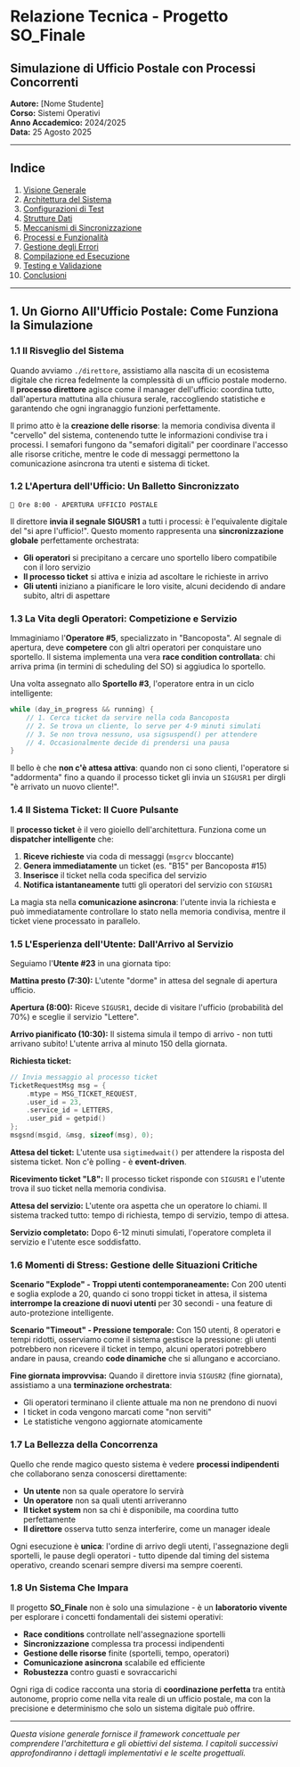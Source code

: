 # Relazione Tecnica - Progetto SO_Finale
## Simulazione di Ufficio Postale con Processi Concorrenti

**Autore:** [Nome Studente]  
**Corso:** Sistemi Operativi  
**Anno Accademico:** 2024/2025  
**Data:** 25 Agosto 2025

---

## Indice

1. [Visione Generale](#1-visione-generale)
2. [Architettura del Sistema](#2-architettura-del-sistema)
3. [Configurazioni di Test](#3-configurazioni-di-test)
4. [Strutture Dati](#4-strutture-dati)
5. [Meccanismi di Sincronizzazione](#5-meccanismi-di-sincronizzazione)
6. [Processi e Funzionalità](#6-processi-e-funzionalità)
7. [Gestione degli Errori](#7-gestione-degli-errori)
8. [Compilazione ed Esecuzione](#8-compilazione-ed-esecuzione)
9. [Testing e Validazione](#9-testing-e-validazione)
10. [Conclusioni](#10-conclusioni)

---

## 1. Un Giorno All'Ufficio Postale: Come Funziona la Simulazione

### 1.1 Il Risveglio del Sistema

Quando avviamo `./direttore`, assistiamo alla nascita di un ecosistema digitale che ricrea fedelmente la complessità di un ufficio postale moderno. Il **processo direttore** agisce come il manager dell'ufficio: coordina tutto, dall'apertura mattutina alla chiusura serale, raccogliendo statistiche e garantendo che ogni ingranaggio funzioni perfettamente.

Il primo atto è la **creazione delle risorse**: la memoria condivisa diventa il "cervello" del sistema, contenendo tutte le informazioni condivise tra i processi. I semafori fungono da "semafori digitali" per coordinare l'accesso alle risorse critiche, mentre le code di messaggi permettono la comunicazione asincrona tra utenti e sistema di ticket.

### 1.2 L'Apertura dell'Ufficio: Un Balletto Sincronizzato

```
🏢 Ore 8:00 - APERTURA UFFICIO POSTALE
```

Il direttore **invia il segnale SIGUSR1** a tutti i processi: è l'equivalente digitale del "si apre l'ufficio!". Questo momento rappresenta una **sincronizzazione globale** perfettamente orchestrata:

- **Gli operatori** si precipitano a cercare uno sportello libero compatibile con il loro servizio
- **Il processo ticket** si attiva e inizia ad ascoltare le richieste in arrivo
- **Gli utenti** iniziano a pianificare le loro visite, alcuni decidendo di andare subito, altri di aspettare

### 1.3 La Vita degli Operatori: Competizione e Servizio

Immaginiamo l'**Operatore #5**, specializzato in "Bancoposta". Al segnale di apertura, deve **competere** con gli altri operatori per conquistare uno sportello. Il sistema implementa una vera **race condition controllata**: chi arriva prima (in termini di scheduling del SO) si aggiudica lo sportello.

Una volta assegnato allo **Sportello #3**, l'operatore entra in un ciclo intelligente:

```c
while (day_in_progress && running) {
    // 1. Cerca ticket da servire nella coda Bancoposta
    // 2. Se trova un cliente, lo serve per 4-9 minuti simulati
    // 3. Se non trova nessuno, usa sigsuspend() per attendere
    // 4. Occasionalmente decide di prendersi una pausa
}
```

Il bello è che **non c'è attesa attiva**: quando non ci sono clienti, l'operatore si "addormenta" fino a quando il processo ticket gli invia un `SIGUSR1` per dirgli "è arrivato un nuovo cliente!".

### 1.4 Il Sistema Ticket: Il Cuore Pulsante

Il **processo ticket** è il vero gioiello dell'architettura. Funziona come un **dispatcher intelligente** che:

1. **Riceve richieste** via coda di messaggi (`msgrcv` bloccante)
2. **Genera immediatamente** un ticket (es. "B15" per Bancoposta #15)
3. **Inserisce** il ticket nella coda specifica del servizio
4. **Notifica istantaneamente** tutti gli operatori del servizio con `SIGUSR1`

La magia sta nella **comunicazione asincrona**: l'utente invia la richiesta e può immediatamente controllare lo stato nella memoria condivisa, mentre il ticket viene processato in parallelo.

### 1.5 L'Esperienza dell'Utente: Dall'Arrivo al Servizio

Seguiamo l'**Utente #23** in una giornata tipo:

**Mattina presto (7:30):**
L'utente "dorme" in attesa del segnale di apertura ufficio.

**Apertura (8:00):**
Riceve `SIGUSR1`, decide di visitare l'ufficio (probabilità del 70%) e sceglie il servizio "Lettere".

**Arrivo pianificato (10:30):**
Il sistema simula il tempo di arrivo - non tutti arrivano subito! L'utente arriva al minuto 150 della giornata.

**Richiesta ticket:**
```c
// Invia messaggio al processo ticket
TicketRequestMsg msg = {
    .mtype = MSG_TICKET_REQUEST,
    .user_id = 23,
    .service_id = LETTERS,
    .user_pid = getpid()
};
msgsnd(msgid, &msg, sizeof(msg), 0);
```

**Attesa del ticket:**
L'utente usa `sigtimedwait()` per attendere la risposta del sistema ticket. Non c'è polling - è **event-driven**.

**Ricevimento ticket "L8":**
Il processo ticket risponde con `SIGUSR1` e l'utente trova il suo ticket nella memoria condivisa.

**Attesa del servizio:**
L'utente ora aspetta che un operatore lo chiami. Il sistema tracked tutto: tempo di richiesta, tempo di servizio, tempo di attesa.

**Servizio completato:**
Dopo 6-12 minuti simulati, l'operatore completa il servizio e l'utente esce soddisfatto.

### 1.6 Momenti di Stress: Gestione delle Situazioni Critiche

**Scenario "Explode" - Troppi utenti contemporaneamente:**
Con 200 utenti e soglia explode a 20, quando ci sono troppi ticket in attesa, il sistema **interrompe la creazione di nuovi utenti** per 30 secondi - una feature di auto-protezione intelligente.

**Scenario "Timeout" - Pressione temporale:**
Con 150 utenti, 8 operatori e tempi ridotti, osserviamo come il sistema gestisce la pressione: gli utenti potrebbero non ricevere il ticket in tempo, alcuni operatori potrebbero andare in pausa, creando **code dinamiche** che si allungano e accorciano.

**Fine giornata improvvisa:**
Quando il direttore invia `SIGUSR2` (fine giornata), assistiamo a una **terminazione orchestrata**:
- Gli operatori terminano il cliente attuale ma non ne prendono di nuovi
- I ticket in coda vengono marcati come "non serviti"
- Le statistiche vengono aggiornate atomicamente

### 1.7 La Bellezza della Concorrenza

Quello che rende magico questo sistema è vedere **processi indipendenti** che collaborano senza conoscersi direttamente:

- **Un utente** non sa quale operatore lo servirà
- **Un operatore** non sa quali utenti arriveranno
- **Il ticket system** non sa chi è disponibile, ma coordina tutto perfettamente
- **Il direttore** osserva tutto senza interferire, come un manager ideale

Ogni esecuzione è **unica**: l'ordine di arrivo degli utenti, l'assegnazione degli sportelli, le pause degli operatori - tutto dipende dal timing del sistema operativo, creando scenari sempre diversi ma sempre coerenti.

### 1.8 Un Sistema Che Impara

Il progetto **SO_Finale** non è solo una simulazione - è un **laboratorio vivente** per esplorare i concetti fondamentali dei sistemi operativi:

- **Race conditions** controllate nell'assegnazione sportelli
- **Sincronizzazione** complessa tra processi indipendenti  
- **Gestione delle risorse** finite (sportelli, tempo, operatori)
- **Comunicazione asincrona** scalabile ed efficiente
- **Robustezza** contro guasti e sovraccarichi

Ogni riga di codice racconta una storia di **coordinazione perfetta** tra entità autonome, proprio come nella vita reale di un ufficio postale, ma con la precisione e determinismo che solo un sistema digitale può offrire.

---

*Questa visione generale fornisce il framework concettuale per comprendere l'architettura e gli obiettivi del sistema. I capitoli successivi approfondiranno i dettagli implementativi e le scelte progettuali.*
